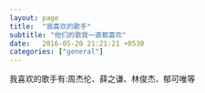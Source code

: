 ```yaml
---
layout: page
title:  "我喜欢的歌手"
subtitle: "他们的歌我一直都喜欢"
date:   2016-05-20 21:21:21 +0530
categories: ["general"]
---
```

<span style="text-align:center;">我喜欢的歌手有:周杰伦、薛之谦、林俊杰、郁可唯等</span>
<span></span>
